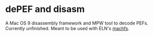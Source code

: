 # dePEF and disasm
A Mac OS 9 disassembly framework and MPW tool to decode PEFs. Currently unfinished.
Meant to be used with ELN's [machfs](https://github.com/elliotnunn/machfs).